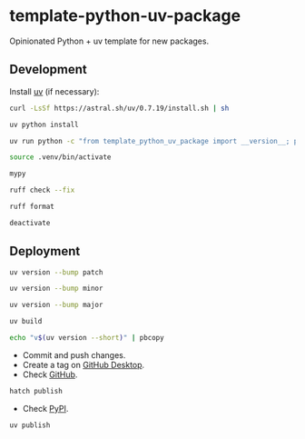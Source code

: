 # template-python-uv-package

Opinionated Python + uv template for new packages.

## Development

Install [uv](https://docs.astral.sh/uv/getting-started/installation/) (if necessary):

```bash
curl -LsSf https://astral.sh/uv/0.7.19/install.sh | sh
```

```bash
uv python install
```

```bash
uv run python -c "from template_python_uv_package import __version__; print(__version__)"
```

```bash
source .venv/bin/activate
```

```bash
mypy
```

```bash
ruff check --fix
```

```bash
ruff format
```

```bash
deactivate
```

## Deployment

```bash
uv version --bump patch
```

```bash
uv version --bump minor
```

```bash
uv version --bump major
```

```bash
uv build
```

```bash
echo "v$(uv version --short)" | pbcopy
```

- Commit and push changes.
- Create a tag on [GitHub Desktop](https://github.blog/2020-05-12-create-and-push-tags-in-the-latest-github-desktop-2-5-release/).
- Check [GitHub](https://github.com/joaopalmeiro/template-python-uv-package/tags).

```bash
hatch publish
```

- Check [PyPI](https://pypi.org/project/template-python-uv-package/).

```bash
uv publish
```
